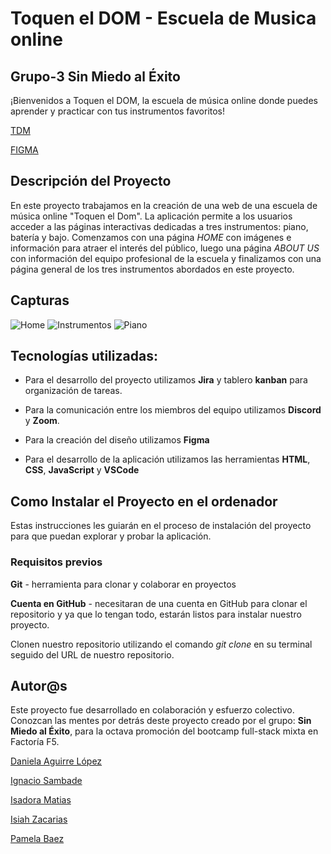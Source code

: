 # Toquen el DOM - Escuela de Musica online


## Grupo-3 Sin Miedo al Éxito


¡Bienvenidos a Toquen el DOM, la escuela de música online donde puedes aprender y practicar con tus instrumentos favoritos!


[TDM](https://toqueneldom.netlify.app/)


[FIGMA](https://www.figma.com/file/DRcUhESnvM005ze70lKNJk/sin-miedo-al-exito?type=design&node-id=0%3A1&mode=design&t=o80Nt8AYaSDGWIBx-1)


## Descripción del Proyecto


En este proyecto trabajamos en la creación de una web de una escuela de música online "Toquen el Dom". La aplicación permite a los usuarios acceder a las páginas interactivas dedicadas a tres instrumentos: piano, batería y bajo. Comenzamos con una página *HOME* con imágenes e información para atraer el interés del público, luego una página *ABOUT US* con información del equipo profesional de la escuela y finalizamos con una página general de los tres instrumentos abordados en este proyecto.

## Capturas

![Home](https://imgur.com/K8tZ80B.jpg)
![Instrumentos](https://imgur.com/Sp7ssSw.jpg)
![Piano](https://imgur.com/DaV8OXq.jpg)


## Tecnologías utilizadas:


* Para el desarrollo del proyecto utilizamos **Jira** y tablero **kanban** para organización de tareas.
 
* Para la comunicación entre los miembros del equipo utilizamos **Discord** y **Zoom**.
 
* Para la creación del diseño utilizamos **Figma**
 
* Para el desarrollo de la aplicación utilizamos las herramientas **HTML**, **CSS**, **JavaScript** y **VSCode**


## Como Instalar el Proyecto en el ordenador


Estas instrucciones les guiarán en el proceso de instalación del proyecto para que puedan explorar y probar la aplicación.


### Requisitos previos
 
 **Git** - herramienta para
 clonar y colaborar en proyectos


 **Cuenta en GitHub** - necesitaran de una cuenta en GitHub para clonar el repositorio y ya que lo tengan todo, estarán listos para instalar nuestro proyecto.


 Clonen nuestro repositorio utilizando el comando *git clone* en su terminal seguido del URL de nuestro repositorio.


 ## Autor@s


 Este proyecto fue desarrollado en colaboración y esfuerzo colectivo. Conozcan las mentes por detrás deste proyecto creado por el grupo: **Sin Miedo al Éxito**, para la octava promoción del bootcamp full-stack mixta en Factoría F5.


 [Daniela Aguirre López](https://github.com/RuthDanielaAguirre)


 [Ignacio Sambade](https://github.com/nsamt)


 [Isadora Matias](https://github.com/IsadoraMatias)


 [Isiah Zacarias](https://github.com/isiahzac)


 [Pamela Baez](https://github.com/pamelab182)
